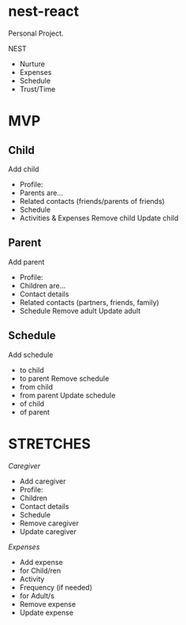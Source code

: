 # nest-react
Personal Project.

NEST
- Nurture
- Expenses
- Schedule
- Trust/Time

# MVP

## Child
Add child
- Profile:
- Parents are...
- Related contacts (friends/parents of friends)
- Schedule
- Activities & Expenses
Remove child
Update child

## Parent
Add parent
- Profile:
- Children are...
- Contact details
- Related contacts (partners, friends, family)
- Schedule
Remove adult 
Update adult

## Schedule
Add schedule
- to child
- to parent
Remove schedule
- from child
- from parent
Update schedule
- of child
- of parent

# STRETCHES

_Caregiver_
- Add caregiver
- Profile:
- Children
- Contact details
- Schedule
- Remove caregiver
- Update caregiver

_Expenses_
- Add expense
- for Child/ren
- Activity
- Frequency (if needed)
- for Adult/s 
- Remove expense
- Update expense
